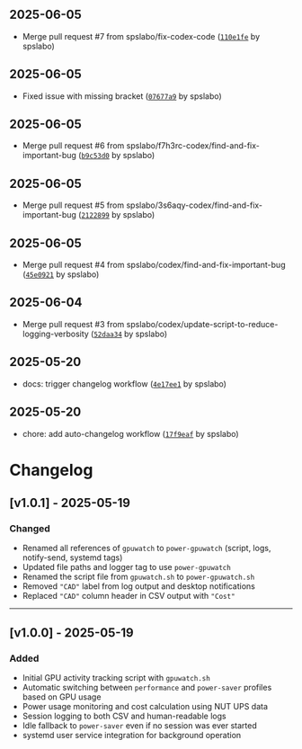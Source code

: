 ## 2025-06-05

- Merge pull request #7 from spslabo/fix-codex-code ([`110e1fe`](https://github.com/spslabo/power-gpuwatch/commit/110e1fef54bf0e4deb316221fe14048c212529fe) by spslabo)

## 2025-06-05

- Fixed issue with missing bracket ([`07677a9`](https://github.com/spslabo/power-gpuwatch/commit/07677a976d35aef50f16b743d3bf4bffc6b91c2c) by spslabo)

## 2025-06-05

- Merge pull request #6 from spslabo/f7h3rc-codex/find-and-fix-important-bug ([`b9c53d0`](https://github.com/spslabo/power-gpuwatch/commit/b9c53d0f565821945d0b139b1948ddf86c8b3c3b) by spslabo)

## 2025-06-05

- Merge pull request #5 from spslabo/3s6aqy-codex/find-and-fix-important-bug ([`2122899`](https://github.com/spslabo/power-gpuwatch/commit/212289965e92f37920510245e92a8802bfab745d) by spslabo)

## 2025-06-05

- Merge pull request #4 from spslabo/codex/find-and-fix-important-bug ([`45e0921`](https://github.com/spslabo/power-gpuwatch/commit/45e09216e6d6163f1f76f2df13b504e7fc5c5d65) by spslabo)

## 2025-06-04

- Merge pull request #3 from spslabo/codex/update-script-to-reduce-logging-verbosity ([`52daa34`](https://github.com/spslabo/power-gpuwatch/commit/52daa34e9bf0016d1cb9011b1c026916bbbc444c) by spslabo)

## 2025-05-20

- docs: trigger changelog workflow ([`4e17ee1`](https://github.com/spslabo/power-gpuwatch/commit/4e17ee1005045892dae83b441703d54720133bc4) by spslabo)

## 2025-05-20

- chore: add auto-changelog workflow ([`17f9eaf`](https://github.com/spslabo/power-gpuwatch/commit/17f9eafc953ddcfe4e213cf4de1637f44e7fb59e) by spslabo)

# Changelog

## [v1.0.1] - 2025-05-19
### Changed
- Renamed all references of `gpuwatch` to `power-gpuwatch` (script, logs, notify-send, systemd tags)
- Updated file paths and logger tag to use `power-gpuwatch`
- Renamed the script file from `gpuwatch.sh` to `power-gpuwatch.sh`
- Removed `"CAD"` label from log output and desktop notifications
- Replaced `"CAD"` column header in CSV output with `"Cost"`

---

## [v1.0.0] - 2025-05-19
### Added
- Initial GPU activity tracking script with `gpuwatch.sh`
- Automatic switching between `performance` and `power-saver` profiles based on GPU usage
- Power usage monitoring and cost calculation using NUT UPS data
- Session logging to both CSV and human-readable logs
- Idle fallback to `power-saver` even if no session was ever started
- systemd user service integration for background operation
